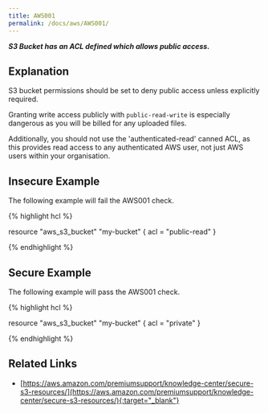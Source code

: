 ```yaml
---
title: AWS001
permalink: /docs/aws/AWS001/
---
```


***S3 Bucket has an ACL defined which allows public access.***

## Explanation


S3 bucket permissions should be set to deny public access unless explicitly required.

Granting write access publicly with `public-read-write` is especially dangerous as you will be billed for any uploaded files.

Additionally, you should not use the 'authenticated-read' canned ACL, as this provides read access to any authenticated AWS user, not just AWS users within your organisation.


## Insecure Example

The following example will fail the AWS001 check.

{% highlight hcl %}

resource "aws_s3_bucket" "my-bucket" {
	acl = "public-read"
}

{% endhighlight %}

## Secure Example

The following example will pass the AWS001 check.

{% highlight hcl %}

resource "aws_s3_bucket" "my-bucket" {
	acl = "private"
}

{% endhighlight %}

## Related Links


- [https://aws.amazon.com/premiumsupport/knowledge-center/secure-s3-resources/](https://aws.amazon.com/premiumsupport/knowledge-center/secure-s3-resources/){:target="_blank"}

